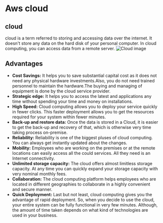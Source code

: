 

# Aws cloud 
## cloud
cloud is a term referred to storing and accessing data over the internet.
It doesn't store any data on the hard disk of your personal computer. In cloud computing, you can access data from a remote server.
![Cloud image](https://github.com/mukund1995/vita/blob/master/aws/images/cloud.png)

##  Advantages
* **Cost Savings:** It helps you to save substantial capital cost as it does not need any physical hardware investments.Also, you do not need trained personnel to maintain the hardware.The buying and managing of equipment is done by the cloud service provider.
* **Strategic edge:** It helps you to access the latest and applications any time without spending your time and money on installations.
* **High Speed:** Cloud computing allows you to deploy your service quickly in fewer clicks. This faster deployment allows you to get the resources required for your system within fewer minutes.
* **Back-up and restore data:** Once the data is stored in a Cloud, it is easier to get the back-up and recovery of that, which is otherwise very time taking process on-premise.
* **Reliability:** Reliability is one of the biggest pluses of cloud computing. You can always get instantly updated about the changes.
* **Mobility:** Employees who are working on the premises or at the remote locations can easily access all the could services. All they need is an Internet connectivity.
* **Unlimited storage capacity:** The cloud offers almost limitless storage capacity. At any time you can quickly expand your storage capacity with very nominal monthly fees.
* **Collaboration:** The cloud computing platform helps employees who are located in different geographies to collaborate in a highly convenient and secure manner.
* **Quick Deployment:** Last but not least, cloud computing gives you the advantage of rapid deployment. So, when you decide to use the cloud, your entire system can be fully functional in very few minutes. Although, the amount of time taken depends on what kind of technologies are used in your business.
